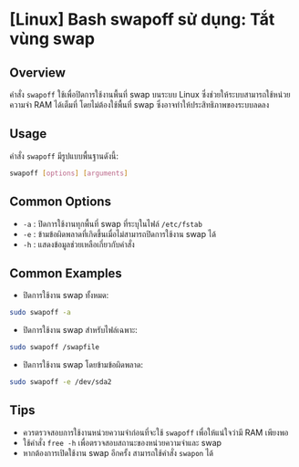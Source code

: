 # [Linux] Bash swapoff sử dụng: Tắt vùng swap

## Overview
คำสั่ง `swapoff` ใช้เพื่อปิดการใช้งานพื้นที่ swap บนระบบ Linux ซึ่งช่วยให้ระบบสามารถใช้หน่วยความจำ RAM ได้เต็มที่ โดยไม่ต้องใช้พื้นที่ swap ซึ่งอาจทำให้ประสิทธิภาพของระบบลดลง

## Usage
คำสั่ง `swapoff` มีรูปแบบพื้นฐานดังนี้:
```bash
swapoff [options] [arguments]
```

## Common Options
- `-a` : ปิดการใช้งานทุกพื้นที่ swap ที่ระบุในไฟล์ `/etc/fstab`
- `-e` : ข้ามข้อผิดพลาดที่เกิดขึ้นเมื่อไม่สามารถปิดการใช้งาน swap ได้
- `-h` : แสดงข้อมูลช่วยเหลือเกี่ยวกับคำสั่ง

## Common Examples
- ปิดการใช้งาน swap ทั้งหมด:
```bash
sudo swapoff -a
```

- ปิดการใช้งาน swap สำหรับไฟล์เฉพาะ:
```bash
sudo swapoff /swapfile
```

- ปิดการใช้งาน swap โดยข้ามข้อผิดพลาด:
```bash
sudo swapoff -e /dev/sda2
```

## Tips
- ควรตรวจสอบการใช้งานหน่วยความจำก่อนที่จะใช้ `swapoff` เพื่อให้แน่ใจว่ามี RAM เพียงพอ
- ใช้คำสั่ง `free -h` เพื่อตรวจสอบสถานะของหน่วยความจำและ swap
- หากต้องการเปิดใช้งาน swap อีกครั้ง สามารถใช้คำสั่ง `swapon` ได้